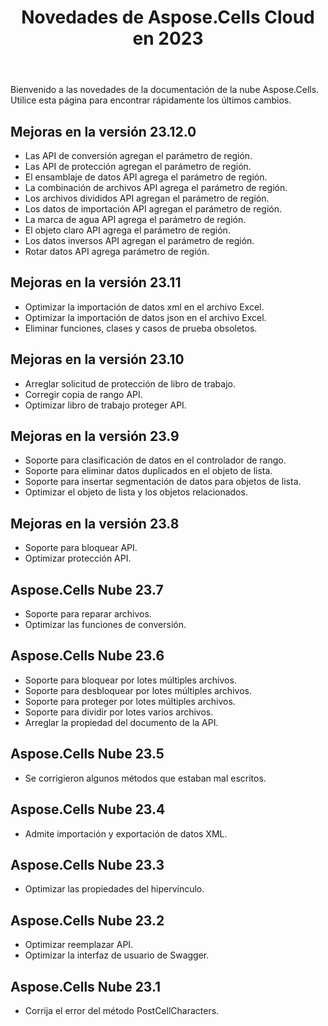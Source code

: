 ﻿---
title: Novedades de Aspose.Cells Cloud en 2023
second_title: Documen
linktitle: Novedades en 202
type: docs
weight: 30
url: /es/new-features/2023/
keywords: What's new in aspose cells cloud. Microsoft Office Excel, Open Office Spreadsheet, CSV, PDF
description: Esta página describe las nuevas funciones más interesantes de Aspose.Cells Cloud introducidas en versiones recientes
kwords: Excel, Office Nube, REST API, Hoja de cálculo, PDF, CSV, Json, Markdown, Novedades en Aspose.Cells Nube
---
Bienvenido a las novedades de la documentación de la nube Aspose.Cells. Utilice esta página para encontrar rápidamente los últimos cambios.

## Mejoras en la versión 23.12.0

- Las API de conversión agregan el parámetro de región.
- Las API de protección agregan el parámetro de región.
- El ensamblaje de datos API agrega el parámetro de región.
- La combinación de archivos API agrega el parámetro de región.
- Los archivos divididos API agregan el parámetro de región.
- Los datos de importación API agregan el parámetro de región.
- La marca de agua API agrega el parámetro de región.
- El objeto claro API agrega el parámetro de región.
- Los datos inversos API agregan el parámetro de región.
- Rotar datos API agrega parámetro de región.

## Mejoras en la versión 23.11

- Optimizar la importación de datos xml en el archivo Excel.
- Optimizar la importación de datos json en el archivo Excel.
- Eliminar funciones, clases y casos de prueba obsoletos.

## Mejoras en la versión 23.10

- Arreglar solicitud de protección de libro de trabajo.
- Corregir copia de rango API.
- Optimizar libro de trabajo proteger API.

## Mejoras en la versión 23.9

- Soporte para clasificación de datos en el controlador de rango.
- Soporte para eliminar datos duplicados en el objeto de lista.
- Soporte para insertar segmentación de datos para objetos de lista.
- Optimizar el objeto de lista y los objetos relacionados.

## Mejoras en la versión 23.8

- Soporte para bloquear API.
- Optimizar protección API.

## Aspose.Cells Nube 23.7

- Soporte para reparar archivos.
- Optimizar las funciones de conversión.

## Aspose.Cells Nube 23.6

- Soporte para bloquear por lotes múltiples archivos.
- Soporte para desbloquear por lotes múltiples archivos.
- Soporte para proteger por lotes múltiples archivos.
- Soporte para dividir por lotes varios archivos.
- Arreglar la propiedad del documento de la API.

## Aspose.Cells Nube 23.5

- Se corrigieron algunos métodos que estaban mal escritos.

## Aspose.Cells Nube 23.4

- Admite importación y exportación de datos XML.

## Aspose.Cells Nube 23.3

- Optimizar las propiedades del hipervínculo.

## Aspose.Cells Nube 23.2

- Optimizar reemplazar API.
- Optimizar la interfaz de usuario de Swagger.

## Aspose.Cells Nube 23.1

- Corrija el error del método PostCellCharacters.
